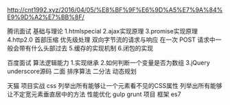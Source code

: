 http://cnt1992.xyz/2016/04/05/%E8%BF%9F%E6%9D%A5%E7%9A%84%E9%9D%A2%E7%BB%8F/

腾讯面试 基础与理论
1.htmlspecial
2.ajax实现原理
3.promise实现原理
4.http2.0 首部压缩 优先级处理 双向字节流的请求与响应
在一次 POST 请求中一般会带有什么头部过去
5.缓存的实现机制
6.闭包的实现


百度面试 算法逻辑能力
1.实现继承
2.如何判断一个变量是否为数组
3.jQuery underscore源码
二面
排序算法 二分法
动态规划


天猫 项目实战
css
列举出所有能够让一个元素看不见的CSS属性
列举出所有能够让不定宽元素垂直居中的方法
性能优化
gulp grunt
项目 框架
es7